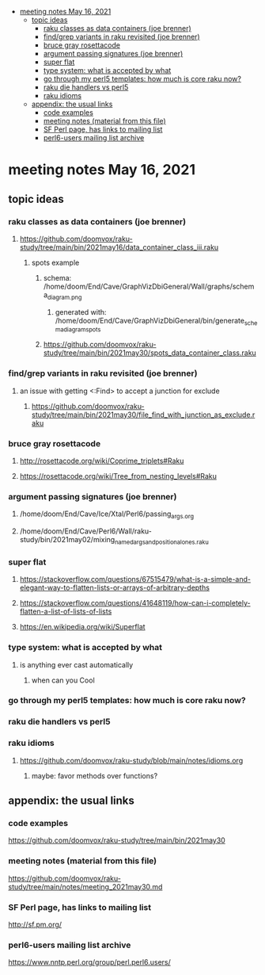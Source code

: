 - [meeting notes May 16, 2021](#org2eae290)
  - [topic ideas](#org7e4f84f)
    - [raku classes as data containers (joe brenner)](#org87b46d6)
    - [find/grep variants in raku revisited (joe brenner)](#org4f44213)
    - [bruce gray rosettacode](#org37b3928)
    - [argument passing signatures (joe brenner)](#orgac52010)
    - [super flat](#org9755044)
    - [type system: what is accepted by what](#org787705d)
    - [go through my perl5 templates: how much is core raku now?](#orga38f73a)
    - [raku die handlers vs perl5](#org37a7e1e)
    - [raku idioms](#org13c5465)
  - [appendix: the usual links](#org70739f6)
    - [code examples](#org4812274)
    - [meeting notes (material from this file)](#org400da7b)
    - [SF Perl page, has links to mailing list](#orgede68b2)
    - [perl6-users mailing list archive](#org92f1058)


<a id="org2eae290"></a>

# meeting notes May 16, 2021


<a id="org7e4f84f"></a>

## topic ideas


<a id="org87b46d6"></a>

### raku classes as data containers (joe brenner)

1.  <https://github.com/doomvox/raku-study/tree/main/bin/2021may16/data_container_class_iii.raku>

    1.  spots example
    
        1.  schema: /home/doom/End/Cave/GraphVizDbiGeneral/Wall/graphs/schema<sub>diagram.png</sub>
        
            1.  generated with: /home/doom/End/Cave/GraphVizDbiGeneral/bin/generate<sub>schema</sub><sub>diagram</sub><sub>spots</sub>
        
        2.  <https://github.com/doomvox/raku-study/tree/main/bin/2021may30/spots_data_container_class.raku>


<a id="org4f44213"></a>

### find/grep variants in raku revisited (joe brenner)

1.  an issue with getting <:Find> to accept a junction for exclude

    1.  <https://github.com/doomvox/raku-study/tree/main/bin/2021may30/file_find_with_junction_as_exclude.raku>


<a id="org37b3928"></a>

### bruce gray rosettacode

1.  <http://rosettacode.org/wiki/Coprime_triplets#Raku>

2.  <https://rosettacode.org/wiki/Tree_from_nesting_levels#Raku>


<a id="orgac52010"></a>

### argument passing signatures (joe brenner)

1.  /home/doom/End/Cave/Ice/Xtal/Perl6/passing<sub>args.org</sub>

2.  /home/doom/End/Cave/Perl6/Wall/raku-study/bin/2021may02/mixing<sub>named</sub><sub>args</sub><sub>and</sub><sub>positional</sub><sub>ones.raku</sub>


<a id="org9755044"></a>

### super flat

1.  <https://stackoverflow.com/questions/67515479/what-is-a-simple-and-elegant-way-to-flatten-lists-or-arrays-of-arbitrary-depths>

2.  <https://stackoverflow.com/questions/41648119/how-can-i-completely-flatten-a-list-of-lists-of-lists>

3.  <https://en.wikipedia.org/wiki/Superflat>


<a id="org787705d"></a>

### type system: what is accepted by what

1.  is anything ever cast automatically

    1.  when can you Cool


<a id="orga38f73a"></a>

### go through my perl5 templates: how much is core raku now?


<a id="org37a7e1e"></a>

### raku die handlers vs perl5


<a id="org13c5465"></a>

### raku idioms

1.  <https://github.com/doomvox/raku-study/blob/main/notes/idioms.org>

    1.  maybe: favor methods over functions?


<a id="org70739f6"></a>

## appendix: the usual links


<a id="org4812274"></a>

### code examples

<https://github.com/doomvox/raku-study/tree/main/bin/2021may30>


<a id="org400da7b"></a>

### meeting notes (material from this file)

<https://github.com/doomvox/raku-study/tree/main/notes/meeting_2021may30.md>


<a id="orgede68b2"></a>

### SF Perl page, has links to mailing list

<http://sf.pm.org/>


<a id="org92f1058"></a>

### perl6-users mailing list archive

<https://www.nntp.perl.org/group/perl.perl6.users/>
